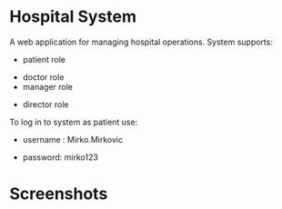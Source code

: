 # Hospital System

A web application for managing hospital operations.
System supports:
- patient role
* doctor role
* manager role
+ director role

To log in to system as patient use: 
- username : Mirko.Mirkovic
+ password: mirko123

# Screenshots



